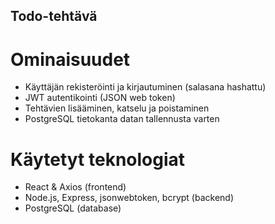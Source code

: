 ## Todo-tehtävä

# Ominaisuudet
- Käyttäjän rekisteröinti ja kirjautuminen (salasana hashattu)
- JWT autentikointi (JSON web token)
- Tehtävien lisääminen, katselu ja poistaminen
- PostgreSQL tietokanta datan tallennusta varten

# Käytetyt teknologiat
- React & Axios (frontend)
- Node.js, Express, jsonwebtoken, bcrypt (backend)
- PostgreSQL (database)




